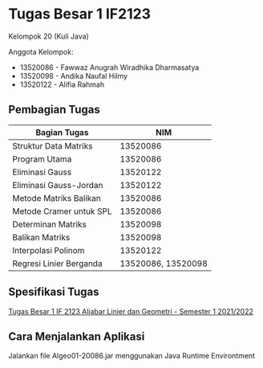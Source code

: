 # Tugas Besar 1 IF2123

Kelompok 20 (Kuli Java)

Anggota Kelompok:
- 13520086 - Fawwaz Anugrah Wiradhika Dharmasatya
- 13520098 - Andika Naufal Hilmy
- 13520122 - Alifia Rahmah

## Pembagian Tugas
| Bagian Tugas | NIM |
| --- | --- |
| Struktur Data Matriks | 13520086 |
| Program Utama | 13520086 |
| Eliminasi Gauss | 13520122 |
| Eliminasi Gauss-Jordan | 13520122 |
| Metode Matriks Balikan | 13520086 |
| Metode Cramer untuk SPL | 13520086 |
| Determinan Matriks | 13520098 |
| Balikan Matriks | 13520098 |
| Interpolasi Polinom | 13520122|
| Regresi Linier Berganda | 13520086, 13520098 |

## Spesifikasi Tugas
[Tugas Besar 1 IF 2123 Aljabar Linier dan Geometri - Semester 1 2021/2022](https://informatika.stei.itb.ac.id/~rinaldi.munir/AljabarGeometri/2021-2022/Tubes1-Algeo-2021.pdf)

## Cara Menjalankan Aplikasi
Jalankan file Algeo01-20086.jar menggunakan Java Runtime Environtment
